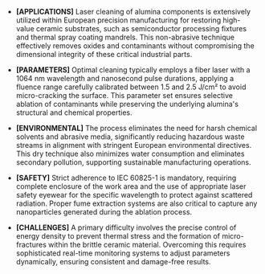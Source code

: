 - **[APPLICATIONS]** Laser cleaning of alumina components is extensively utilized within European precision manufacturing for restoring high-value ceramic substrates, such as semiconductor processing fixtures and thermal spray coating mandrels. This non-abrasive technique effectively removes oxides and contaminants without compromising the dimensional integrity of these critical industrial parts.

- **[PARAMETERS]** Optimal cleaning typically employs a fiber laser with a 1064 nm wavelength and nanosecond pulse durations, applying a fluence range carefully calibrated between 1.5 and 2.5 J/cm² to avoid micro-cracking the surface. This parameter set ensures selective ablation of contaminants while preserving the underlying alumina's structural and chemical properties.

- **[ENVIRONMENTAL]** The process eliminates the need for harsh chemical solvents and abrasive media, significantly reducing hazardous waste streams in alignment with stringent European environmental directives. This dry technique also minimizes water consumption and eliminates secondary pollution, supporting sustainable manufacturing operations.

- **[SAFETY]** Strict adherence to IEC 60825-1 is mandatory, requiring complete enclosure of the work area and the use of appropriate laser safety eyewear for the specific wavelength to protect against scattered radiation. Proper fume extraction systems are also critical to capture any nanoparticles generated during the ablation process.

- **[CHALLENGES]** A primary difficulty involves the precise control of energy density to prevent thermal stress and the formation of micro-fractures within the brittle ceramic material. Overcoming this requires sophisticated real-time monitoring systems to adjust parameters dynamically, ensuring consistent and damage-free results.